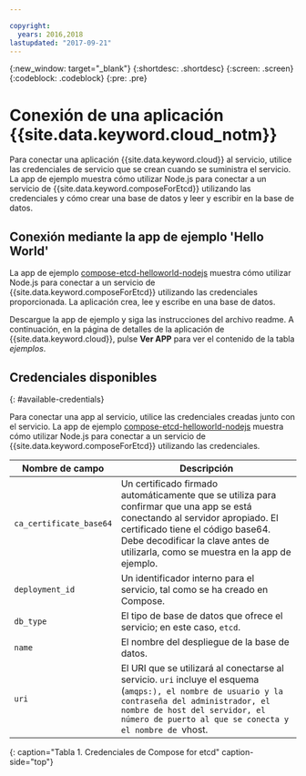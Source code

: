 ```yaml
---

copyright:
  years: 2016,2018
lastupdated: "2017-09-21"
---
```


{:new_window: target="_blank"}
{:shortdesc: .shortdesc}
{:screen: .screen}
{:codeblock: .codeblock}
{:pre: .pre}

# Conexión de una aplicación {{site.data.keyword.cloud_notm}}

Para conectar una aplicación {{site.data.keyword.cloud}} al servicio, utilice las credenciales de servicio que se crean cuando se suministra el servicio. La app de ejemplo muestra cómo utilizar Node.js para conectar a un servicio de {{site.data.keyword.composeForEtcd}} utilizando las credenciales y cómo crear una base de datos y leer y escribir en la base de datos.

## Conexión mediante la app de ejemplo 'Hello World'

La app de ejemplo [compose-etcd-helloworld-nodejs](https://github.com/IBM-Cloud/compose-etcd-helloworld-nodejs) muestra cómo utilizar Node.js para conectar a un servicio de {{site.data.keyword.composeForEtcd}} utilizando las credenciales proporcionada. La aplicación crea, lee y escribe en una base de datos.

Descargue la app de ejemplo y siga las instrucciones del archivo readme. A continuación, en la página de detalles de la aplicación de {{site.data.keyword.cloud}}, pulse **Ver APP** para ver el contenido de la tabla *ejemplos*.

## Credenciales disponibles
{: #available-credentials}

Para conectar una app al servicio, utilice las credenciales creadas junto con el servicio. La app de ejemplo [compose-etcd-helloworld-nodejs](https://github.com/IBM-Cloud/compose-etcd-helloworld-nodejs) muestra cómo utilizar Node.js para conectar a un servicio de {{site.data.keyword.composeForEtcd}} utilizando las credenciales.

|Nombre de campo|Descripción|
|----------|-----------|
|`ca_certificate_base64`|Un certificado firmado automáticamente que se utiliza para confirmar que una app se está conectando al servidor apropiado. El certificado tiene el código base64. Debe decodificar la clave antes de utilizarla, como se muestra en la app de ejemplo.|
|`deployment_id`|Un identificador interno para el servicio, tal como se ha creado en Compose.|
|`db_type`|El tipo de base de datos que ofrece el servicio; en este caso, `etcd`.|
|`name`|El nombre del despliegue de la base de datos.|
|`uri`|El URI que se utilizará al conectarse al servicio. `uri` incluye el esquema (`amqps:), el nombre de usuario y la contraseña del administrador, el nombre de host del servidor, el número de puerto al que se conecta y el nombre de `vhost.|
{: caption="Tabla 1. Credenciales de Compose for etcd" caption-side="top"}
